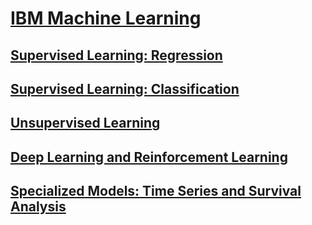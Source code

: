 # [IBM Machine Learning](https://www.coursera.org/professional-certificates/ibm-machine-learning)

## [Supervised Learning: Regression](https://www.coursera.org/learn/supervised-learning-regression)

## [Supervised Learning: Classification](https://www.coursera.org/learn/supervised-learning-classification)

## [Unsupervised Learning](https://www.coursera.org/learn/ibm-unsupervised-learning)

## [Deep Learning and Reinforcement Learning](https://www.coursera.org/learn/deep-learning-reinforcement-learning)

## [Specialized Models: Time Series and Survival Analysis](https://www.coursera.org/learn/time-series-survival-analysis)
